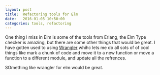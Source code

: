 ```yaml
---
layout: post
title:  Refactoring tools for Elm
date:   2016-01-05 10:50:00
categories: tools, refactoring
---
```


One thing I miss in Elm is some of the tools from Erlang, the Elm Type
checker is amazing, but there are some other things that would be
great. I have gotten used to using
[Wrangler](http://www.cs.kent.ac.uk/projects/wrangler/Wrangler/Home.html)
whihc lets me do all sots of of cool things like mark a chunk of code
and move it to a new function or move a function to a different
module, and update all the refrences.

SOmething like wrangler for elm would be great.
